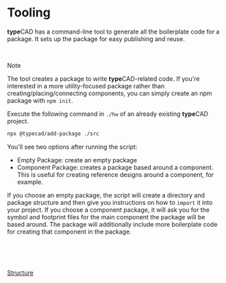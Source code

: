 <script lang="ts">
    import { ScrollArea } from "$lib/components/ui/scroll-area/index.js";
    import { buttonVariants } from "$lib/components/ui/button";
    import ChevronRight from "lucide-svelte/icons/chevron-right";
    let { data }: { data: PageData } = $props();
</script>

# Tooling
**type**CAD has a command-line tool to generate all the boilerplate code for a package. It sets up the package for easy publishing and reuse. 

<br />

> [!note] 
> The tool creates a package to write **type**CAD-related code. If you're interested in a more utility-focused package rather than creating/placing/connecting components, you can simply create an npm package with `npm init`.

Execute the following command in `./hw` of an already existing **type**CAD project.
<ScrollArea orientation="both">

```bash
npx @typecad/add-package ./src
```
</ScrollArea>

You'll see two options after running the script:
- Empty Package: create an empty package
- Component Package: creates a package based around a component. This is useful for creating reference designs around a component, for example. 

If you choose an empty package, the script will create a directory and package structure and then give you instructions on how to `import` it into your project. If you choose a component package, it will ask you for the symbol and footprint files for the main component the package will be based around. The package will additionally include more boilerplate code for creating that component in the package. 

<div class="relative">
<br/>
<br/>
<br/>
    <p class="absolute right-0">
       <a href="/docs/package/structure" class={buttonVariants({ variant: "outline" })}>Structure<ChevronRight /></a>
    </p>
</div>